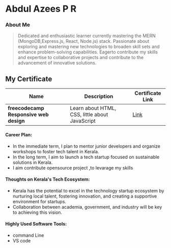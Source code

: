 # Abdul Azees P R

### About Me

>Dedicated and enthusiastic learner currently mastering the MERN (MongoDB,Express.js, React, Node.js) stack. Passionate about exploring and mastering new technologies to broaden skill sets and enhance problem-solving capabilities. Eagerto contribute my skills and expertise to collaborative projects and contribute to the advancement of innovative solutions.

## My Certificate

| Name                | Description                                                               | Certificate Link                              | 
|---------------------|---------------------------------------------------------------------------|------------------------------------------|
| **freecodecamp Responsive web design**        |  Learn  about HTML, CSS, little about JavaScript                                  | [Link](https://www.freecodecamp.org/certification/abdul_azees_m1/responsive-web-design) |
#### Career Plan:

- In the immediate term, I plan to mentor junior developers and organize workshops to foster tech talent in Kerala.
- In the long term, I aim to launch a tech startup focused on sustainable solutions in Kerala.
- I aim contribute opensource project ,to levarage my skills

#### Thoughts on Kerala's Tech Ecosystem:

- Kerala has the potential to excel in the technology startup ecosystem by nurturing local talent, fostering innovation, and creating a supportive environment for startups.
- Collaboration between academia, government, and industry will be key to achieving this vision.

#### Highly Used Software Tools:

- command Line
- VS code

